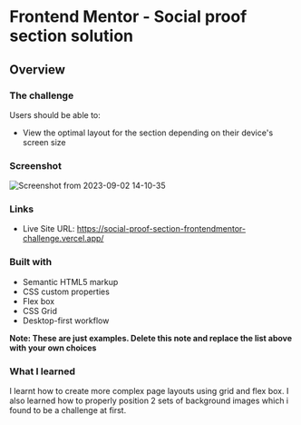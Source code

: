 # Frontend Mentor - Social proof section solution

## Overview

### The challenge

Users should be able to:

- View the optimal layout for the section depending on their device's screen size

### Screenshot

![Screenshot from 2023-09-02 14-10-35](https://github.com/Meetkamal256/Social-proof-section-frontendmentor-challenge/assets/104779844/5c6d9af1-ba4f-4455-81a5-2a123a2cea76)

### Links

- Live Site URL: https://social-proof-section-frontendmentor-challenge.vercel.app/


### Built with

- Semantic HTML5 markup
- CSS custom properties
- Flex box
- CSS Grid
- Desktop-first workflow


**Note: These are just examples. Delete this note and replace the list above with your own choices**

### What I learned

I learnt how to create more complex page layouts using grid and flex box. I also learned how to properly position 2 sets of background images which i found to be a challenge at first.

